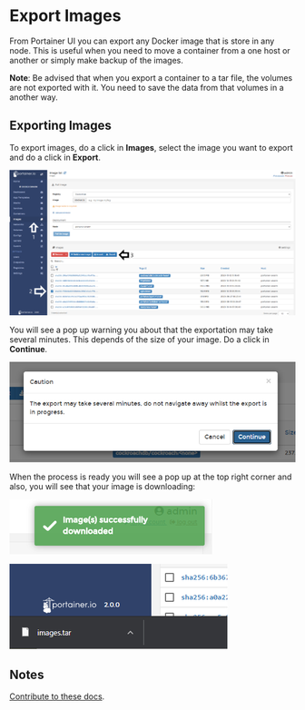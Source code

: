 # Export Images

From Portainer UI you can export any Docker image that is store in any node. This is useful when you need to move a container from a one host or another or simply make backup of the images. 

<b>Note</b>: Be advised that when you export a container to a tar file, the volumes are not exported with it. You need to save the data from that volumes in a another way.

## Exporting Images

To export images, do a click in <b>Images</b>, select the image you want to export and do a click in <b>Export</b>.

![export](assets/export-1.png)

You will see a pop up warning you about that the exportation may take several minutes. This depends of the size of your image. Do a click in <b>Continue</b>.

![export](assets/export-2.png)

When the process is ready you will see a pop up at the top right corner and also, you will see that your image is downloading:

![export](assets/export-3.png)

![export](assets/export-4.png)

## Notes

[Contribute to these docs](https://github.com/portainer/portainer-docs/blob/master/contributing.md).